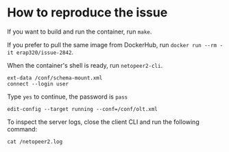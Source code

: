 # How to reproduce the issue

If you want to build and run the container, run `make`.

If you prefer to pull the same image from DockerHub, run `docker run --rm -it erap320/issue-2842`.


When the container's shell is ready, run `netopeer2-cli`.
```
ext-data /conf/schema-mount.xml
connect --login user
```
Type `yes` to continue, the password is `pass`
```
edit-config --target running --conf=/conf/olt.xml
```
To inspect the server logs, close the client CLI and run the following command:
```
cat /netopeer2.log
```